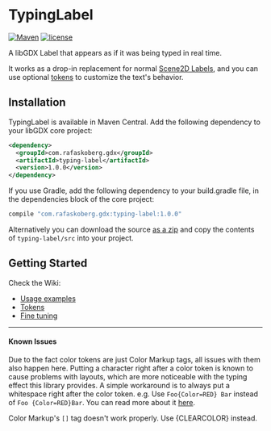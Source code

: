 # TypingLabel

[![Maven](https://img.shields.io/bintray/v/rafaskb/maven/typing-label.svg?label=maven)]()
[![license](https://img.shields.io/github/license/rafaskb/typing-label.svg)](https://github.com/rafaskb/typing-label/blob/master/LICENSE)

A libGDX Label that appears as if it was being typed in real time.

It works as a drop-in replacement for normal [Scene2D Labels](https://github.com/libgdx/libgdx/wiki/Scene2d.ui#label), and you can use optional [tokens](#tokens) to customize the text's behavior.

<!-- GIF -->

## Installation

TypingLabel is available in Maven Central. Add the following dependency to your libGDX core project:

```xml
<dependency>
  <groupId>com.rafaskoberg.gdx</groupId>
  <artifactId>typing-label</artifactId>
  <version>1.0.0</version>
</dependency>
```

If you use Gradle, add the following dependency to your build.gradle file, in the dependencies block of the core project:

```groovy
compile "com.rafaskoberg.gdx:typing-label:1.0.0"
```

Alternatively you can download the source [as a zip](https://github.com/RafaSKB/typing-label/archive/master.zip) and copy the contents of `typing-label/src` into your project.


## Getting Started

Check the Wiki:
- [Usage examples](https://github.com/rafaskb/typing-label/wiki/Examples)
- [Tokens](https://github.com/rafaskb/typing-label/wiki/Tokens)
- [Fine tuning](https://github.com/rafaskb/typing-label/wiki/Fine-Tuning)

----

#### Known Issues
Due to the fact color tokens are just Color Markup tags, all issues with them also happen here. Putting a character right after a color token is known to cause problems with layouts, which are more noticeable with the typing effect this library provides. A simple workaround is to always put a whitespace right after the color token. e.g. Use `Foo{Color=RED} Bar` instead of `Foo {Color=RED}Bar`. You can read more about it [here](https://github.com/libgdx/libgdx/issues/4192).

Color Markup's `[]` tag doesn't work properly. Use {CLEARCOLOR} instead.

